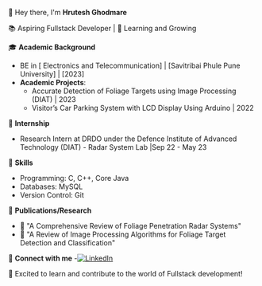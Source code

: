 
👋 Hey there, I'm **Hrutesh Ghodmare**

📚 Aspiring Fullstack Developer | 🌱 Learning and Growing

🎓 **Academic Background**
- BE in [ Electronics and Telecommunication] | [Savitribai Phule Pune University] | [2023]
- **Academic Projects**:
  - Accurate Detection of Foliage Targets using Image Processing (DIAT) | 2023
  - Visitor’s Car Parking System with LCD Display Using Arduino | 2022

🧪 **Internship**
- Research Intern at DRDO under the Defence Institute of Advanced Technology (DIAT) - Radar System Lab |Sep 22 - May 23

💼 **Skills**
- Programming: C, C++, Core Java
- Databases: MySQL
- Version Control: Git

📖 **Publications/Research**
- 📝 "A Comprehensive Review of Foliage Penetration Radar Systems"
- 📝 "A Review of Image Processing Algorithms for Foliage Target Detection and Classification"

🔗 **Connect with me**
-[![LinkedIn](https://img.shields.io/badge/LinkedIn-Connect-blue?style=flat-square&logo=LinkedIn&logoColor=white)](http://www.linkedin.com/in/hrutesh-ghodmare-5aa44521b)

🚀 Excited to learn and contribute to the world of Fullstack development!
